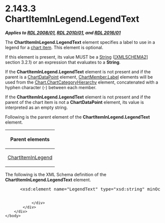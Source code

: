 <html dir="LTR" xmlns:mshelp="http://msdn.microsoft.com/mshelp" xmlns:ddue="http://ddue.schemas.microsoft.com/authoring/2003/5" xmlns:xlink="http://www.w3.org/1999/xlink" xmlns:tool="http://www.microsoft.com/tooltip">
    <head>
        <meta http-equiv="Content-Type" content="text/html; CHARSET=utf-8"></meta>
        <meta name="save" content="history"></meta>
        <title>2.143.3 ChartItemInLegend.LegendText</title>
        <xml>
            <mshelp:toctitle title="2.143.3 ChartItemInLegend.LegendText"></mshelp:toctitle>
            <mshelp:rltitle title="[MS-RDL]: ChartItemInLegend.LegendText"></mshelp:rltitle>
            <mshelp:keyword index="A" term="de352027-9d86-4958-bc02-1ab6ecaf68c7"></mshelp:keyword>
            <mshelp:attr name="DCSext.ContentType" value="open specification"></mshelp:attr>
            <mshelp:attr name="AssetID" value="de352027-9d86-4958-bc02-1ab6ecaf68c7"></mshelp:attr>
            <mshelp:attr name="TopicType" value="kbRef"></mshelp:attr>
            <mshelp:attr name="DCSext.Title" value="[MS-RDL]: ChartItemInLegend.LegendText" />
        </xml>
    </head>
    <body>
        <div id="header">
            <h1 class="heading">2.143.3 ChartItemInLegend.LegendText</h1>
        </div>
        <div id="mainSection">
            <div id="mainBody">
                <div id="allHistory" class="saveHistory"></div>
                <div id="sectionSection0" class="section" name="collapseableSection">
                    

<p><b><i>Applies to </i></b><a href="1e855f94-4617-47e4-b89e-0856c6cb420f.html"><b><i>RDL 2008/01</i></b></a><b><i>,
</i></b><a href="3428e690-a348-4ec7-8a6a-8efb42d2cdee.html"><b><i>RDL 2010/01</i></b></a><b><i>,
and </i></b><a href="52ce3983-2bfc-4e72-9359-42aaf5fe4509.html"><b><i>RDL 2016/01</i></b></a></p>

<p>The <b>ChartItemInLegend.LegendText</b> element specifies a
label to use in a legend for a <a href="b2482b3f-74ab-4ca8-a9e5-c07955011743.html#gt_c31ed190-366b-4591-a86a-dfc2a2b5abe8">chart item</a>. This element is
optional.</p>

<p>If this element is present, its value MUST be a <a href="1ed81ef3-a683-45e3-aaad-bd2bbe71bc3d.html">String</a> (<a href="https://go.microsoft.com/fwlink/?LinkId=90610">[XMLSCHEMA2]</a> section
3.2.1) or an expression that evaluates to a <b>String</b>.</p>

<p>If the <b>ChartItemInLegend.LegendText</b> element is not
present and if the parent is a <a href="86cf2a9b-4610-4ffe-8fff-16480a7bf6a4.html">ChartDataPoint</a> element, <a href="70b3626d-de6b-4c64-9a10-e51d6180561a.html">ChartMember.Label</a> elements
will be used from the <a href="f06644f7-8658-420f-ba53-31bb7f5a843c.html">Chart.ChartCategoryHierarchy</a>
element, concatenated with a hyphen character (-) between each member.</p>

<p>If the <b>ChartItemInLegend.LegendText</b> element is not
present and if the parent of the chart item is not a <b>ChartDataPoint</b>
element, its value is interpreted as an empty string. </p>

<p>Following is the parent element of the <b>ChartItemInLegend.LegendText</b>
element.</p>

<table>
 <thead>
  <tr>
   <th>
   <p>Parent elements</p>
   </th>
  </tr>
 </thead>
 <tr>
  <td>
  <p><a href="ceec3f71-5301-40f3-a8a9-cc2ad64018f3.html">ChartItemInLegend</a></p>
  </td>
 </tr>
</table>

<p>The following is the XML Schema definition of the <b>ChartItemInLegend.LegendText</b>
element.           </p>

<dl>
<dd>
<div><pre> &lt;xsd:element name=&quot;LegendText&quot; type=&quot;xsd:string&quot; minOccurs=&quot;0&quot; /&gt;
  
</pre></div>
</dd></dl>


                </div>
            </div>
        </div>
    </body>
</html>